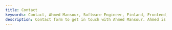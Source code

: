 ```yaml
---
title: Contact
keywords: Contact, Ahmed Mansour, Software Engineer, Finland, Frontend, Conference speaker, Trainer, Freelancer.
description: Contact form to get in touch with Ahmed Mansour. Ahmed is a software engineer, entrepreneur and professional trainer.
---
```

